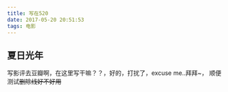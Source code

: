 ```yaml
---
title: 写在520
date: 2017-05-20 20:51:53
tags: 电影
---
```

## 夏日光年

写影评去豆瓣啊，在这里写干嘛？？，好的，打扰了，excuse me..拜拜~， 顺便测试~~删除线好不好用~~
